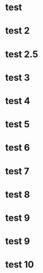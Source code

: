 # test
# test 2
# test 2.5
# test 3
# test 4
# test 5
# test 6
# test 7
# test 8
# test 9
# test 9
# test 10
